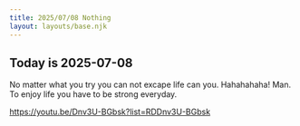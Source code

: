 ```yaml
---
title: 2025/07/08 Nothing
layout: layouts/base.njk
---
```

## Today is 2025-07-08

No matter what you try you can not excape life can you. Hahahahaha!
Man. To enjoy life you have to be strong everyday.

https://youtu.be/Dnv3U-BGbsk?list=RDDnv3U-BGbsk


